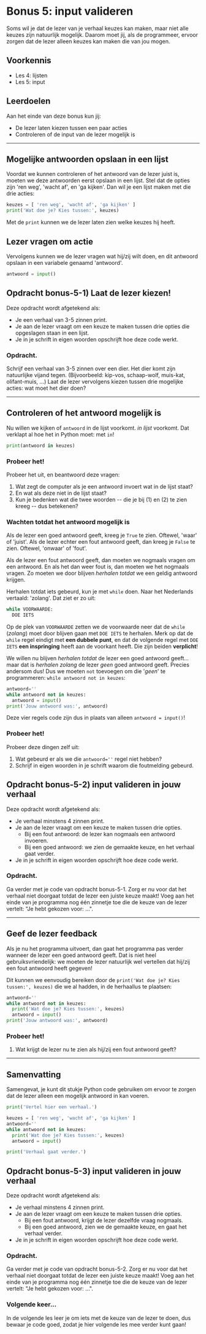 # Bonus 5: input valideren

Soms wil je dat de lezer van je verhaal keuzes kan maken, maar niet alle keuzes zijn natuurlijk mogelijk. Daarom moet jij, als de programmeer, ervoor zorgen dat de lezer alleen keuzes kan maken die van jou mogen.

## Voorkennis

* Les 4: lijsten
* Les 5: input

## Leerdoelen

Aan het einde van deze bonus kun jij:

* De lezer laten kiezen tussen een paar acties
* Controleren of de input van de lezer mogelijk is

****




## Mogelijke antwoorden opslaan in een lijst

Voordat we kunnen controleren of het antwoord van de lezer juist is, moeten we deze antwoorden eerst opslaan in een lijst. Stel dat de opties zijn 'ren weg', 'wacht af', en 'ga kijken'. Dan wil je een lijst maken met die drie acties:

```python
keuzes = [ 'ren weg', 'wacht af', 'ga kijken' ]
print('Wat doe je? Kies tussen:', keuzes)
```

Met de ``print`` kunnen we de lezer laten zien welke keuzes hij heeft.

## Lezer vragen om actie

Vervolgens kunnen we de lezer vragen wat hij/zij wilt doen, en dit antwoord opslaan in een variabele genaamd 'antwoord'.

```python
antwoord = input()
```


## Opdracht bonus-5-1\) Laat de lezer kiezen!

Deze opdracht wordt afgetekend als:

- Je een verhaal van 3-5 zinnen print.
- Je aan de lezer vraagt om een keuze te maken tussen drie opties die opgeslagen staan in een lijst.
- Je in je schrift in eigen woorden opschrijft hoe deze code werkt.

### Opdracht.

Schrijf een verhaal van 3-5 zinnen over een dier. Het dier komt zijn natuurlijke vijand tegen. (Bijvoorbeeld: kip-vos, schaap-wolf, muis-kat, olifant-muis, ...) Laat de lezer vervolgens kiezen tussen drie mogelijke acties: wat moet het dier doen?

****




## Controleren of het antwoord mogelijk is

Nu willen we kijken of `antwoord` in de lijst voorkomt. _in lijst_ voorkomt. Dat verklapt al hoe het in Python moet: met `in`!

```python
print(antwoord in keuzes)
```

### Probeer het!

Probeer het uit, en beantwoord deze vragen:
1) Wat zegt de computer als je een antwoord invoert wat in de lijst staat? 
2) En wat als deze niet in de lijst staat?
3) Kun je bedenken wat die twee woorden -- die je bij (1) en (2) te zien kreeg -- dus betekenen?


### Wachten totdat het antwoord mogelijk is

Als de lezer een goed antwoord geeft, kreeg je `True` te zien. Oftewel, 'waar' of 'juist'. Als de lezer echter een fout antwoord geeft, dan kreeg je `False` te zien. Oftewel, 'onwaar' of 'fout'.

Als de lezer een fout antwoord geeft, dan moeten we nogmaals vragen om een antwoord. En als het dan weer fout is, dan moeten we het nogmaals vragen. Zo moeten we door blijven _herhalen totdat_ we een geldig antwoord krijgen.

Herhalen totdat iets gebeurd, kun je met `while` doen. Naar het Nederlands vertaald: 'zolang'. Dat ziet er zo uit:

```python
while VOORWAARDE:
  DOE IETS
```

Op de plek van `VOORWAARDE` zetten we de voorwaarde neer dat de `while` (_zolang_) moet door blijven gaan met `DOE IETS` te herhalen. Merk op dat de `while` regel eindigt met **een dubbele punt**, en dat de volgende regel met `DOE IETS` **een inspringing** heeft aan de voorkant heeft. Die zijn beiden **verplicht**!

We willen nu blijven _herhalen totdat_ de lezer een goed antwoord geeft... maar dat is _herhalen zolang_ de lezer _geen_ goed antwoord geeft. Precies andersom dus! Dus we moeten `not` toevoegen om die '_geen_' te programmeren: `while antwoord not in keuzes`:

```python
antwoord=''
while antwoord not in keuzes:
  antwoord = input()
print('Jouw antwoord was:', antwoord)
```

Deze vier regels code zijn dus in plaats van alleen `antwoord = input()`!

### Probeer het!

Probeer deze dingen zelf uit:
1) Wat gebeurd er als we die `antwoord=''` regel niet hebben?
2) Schrijf in eigen woorden in je schrift waarom die foutmelding gebeurd.



## Opdracht bonus-5-2\) input valideren in jouw verhaal

Deze opdracht wordt afgetekend als:

- Je verhaal minstens 4 zinnen print.
- Je aan de lezer vraagt om een keuze te maken tussen drie opties.
  - Bij een fout antwoord: de lezer kan nogmaals een antwoord invoeren.
  - Bij een goed antwoord: we zien de gemaakte keuze, en het verhaal gaat verder.
- Je in je schrift in eigen woorden opschrijft hoe deze code werkt.

### Opdracht.

Ga verder met je code van opdracht bonus-5-1. Zorg er nu voor dat het verhaal niet doorgaat totdat de lezer een juiste keuze maakt! Voeg aan het einde van je programma nog één zinnetje toe die de keuze van de lezer vertelt: "Je hebt gekozen voor: ...".

****




## Geef de lezer feedback

Als je nu het programma uitvoert, dan gaat het programma pas verder wanneer de lezer een goed antwoord geeft. Dat is niet heel gebruiksvriendelijk: we moeten de lezer natuurlijk wel vertellen dat hij/zij een fout antwoord heeft gegeven!

Dit kunnen we eenvoudig bereiken door de `print('Wat doe je? Kies tussen:', keuzes)` die we al hadden, in de herhaallus te plaatsen:

```python
antwoord=''
while antwoord not in keuzes:
  print('Wat doe je? Kies tussen:', keuzes)
  antwoord = input()
print('Jouw antwoord was:', antwoord)
```

### Probeer het!

1) Wat krijgt de lezer nu te zien als hij/zij een fout antwoord geeft?




****

## Samenvatting

Samengevat, je kunt dit stukje Python code gebruiken om ervoor te zorgen dat de lezer alleen een mogelijk antwoord in kan voeren.

```python
print('Vertel hier een verhaal.')

keuzes = [ 'ren weg', 'wacht af', 'ga kijken' ]
antwoord=''
while antwoord not in keuzes:
  print('Wat doe je? Kies tussen:', keuzes)
  antwoord = input()

print('Verhaal gaat verder.')
```



## Opdracht bonus-5-3\) input valideren in jouw verhaal

Deze opdracht wordt afgetekend als:

- Je verhaal minstens 4 zinnen print.
- Je aan de lezer vraagt om een keuze te maken tussen drie opties.
  - Bij een fout antwoord, krijgt de lezer dezelfde vraag nogmaals.
  - Bij een goed antwoord, zien we de gemaakte keuze, en gaat het verhaal verder.
- Je in je schrift in eigen woorden opschrijft hoe deze code werkt.

### Opdracht.

Ga verder met je code van opdracht bonus-5-2. Zorg er nu voor dat het verhaal niet doorgaat totdat de lezer een juiste keuze maakt! Voeg aan het einde van je programma nog één zinnetje toe die de keuze van de lezer vertelt: "Je hebt gekozen voor: ...".

### Volgende keer...

In de volgende les leer je om iets met de keuze van de lezer te doen, dus bewaar je code goed, zodat je hier volgende les mee verder kunt gaan!
